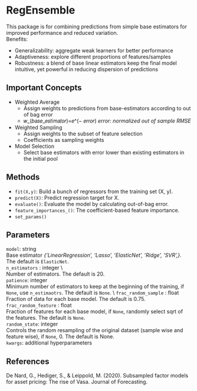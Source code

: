 # RegEnsemble
This package is for combining predictions from simple base estimators for improved performance and reduced variation.\
Benefits:
- Generalizability: aggregate weak learners for better performance
- Adaptiveness: explore different proportions of features/samples 
- Robustness: a blend of base linear estimators keep the final model intuitive, yet powerful in reducing dispersion of predictions 

## Important Concepts
- Weighted Average
  - Assign weights to predictions from base-estimators according to out of bag error
  - 𝑤_(𝑏𝑎𝑠𝑒_𝑒𝑠𝑡𝑖𝑚𝑎𝑡𝑜𝑟)=𝑒^(− 𝑒𝑟𝑟𝑜𝑟)
*error: normalized out of sample RMSE*
- Weighted Sampling
  - Assign weights to the subset of feature selection
  - Coefficients as sampling weights
- Model Selection
  - Select base estimators with error lower than existing estimators in the initial pool

## Methods
- `fit(X,y)`: Build a bunch of regressors from the training set (X, y).
- `predict(X)`: Predict regression target for X.
- `evaluate()`: Evaluate the model by calculating out-of-bag error.
- `feature_importances_()`: The coefficient-based feature importance. 
- `set_params()`

## Parameters
`model`: string \
Base estimator *{’LinearRegression’, ‘Lasso’, ’ElasticNet’, ’Ridge’, ’SVR’,}*. The default is `ElasticNet`. \
`n_estimators` : integer \   
Number of estimators. The default is 20. \
`patience`: integer \
Minimum number of estimators to keep at the beginning of the training, if `None`, use `n_estimaotrs`. The default is `None`. \ 
`frac_random_sample` : float \
Fraction of data for each base model. The default is 0.75. \
`frac_random_feature` : float \
Fraction of features for each base model, if `None`, randomly select sqrt of the features. The default is `None`. \
`random_state`: integer \
Controls the random resampling of the original dataset (sample wise and feature wise), if `None`, 0. The default is None. \
`kwargs`: additional hyperparameters

## References
De Nard, G., Hediger, S., & Leippold, M. (2020). Subsampled factor models for asset pricing: The rise of Vasa. Journal of Forecasting.

